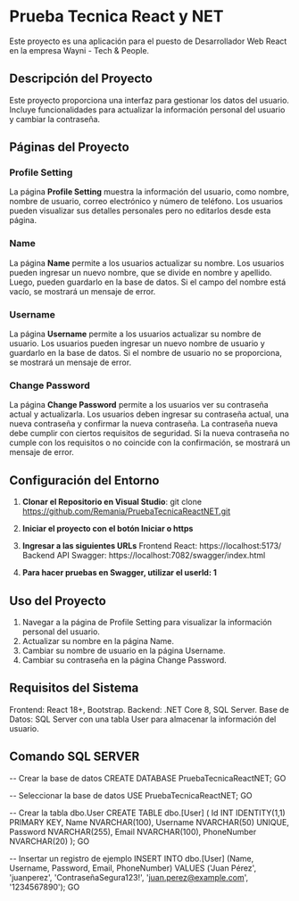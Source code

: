 # Prueba Tecnica React y NET

Este proyecto es una aplicación para el puesto de Desarrollador Web React en la empresa Wayni - Tech & People.

## Descripción del Proyecto

Este proyecto proporciona una interfaz para gestionar los datos del usuario. Incluye funcionalidades para actualizar la información personal del usuario y cambiar la contraseña.

## Páginas del Proyecto

### Profile Setting

La página **Profile Setting** muestra la información del usuario, como nombre, nombre de usuario, correo electrónico y número de teléfono. Los usuarios pueden visualizar sus detalles personales pero no editarlos desde esta página.

### Name

La página **Name** permite a los usuarios actualizar su nombre. Los usuarios pueden ingresar un nuevo nombre, que se divide en nombre y apellido. Luego, pueden guardarlo en la base de datos. Si el campo del nombre está vacío, se mostrará un mensaje de error.

### Username

La página **Username** permite a los usuarios actualizar su nombre de usuario. Los usuarios pueden ingresar un nuevo nombre de usuario y guardarlo en la base de datos. Si el nombre de usuario no se proporciona, se mostrará un mensaje de error.

### Change Password

La página **Change Password** permite a los usuarios ver su contraseña actual y actualizarla. Los usuarios deben ingresar su contraseña actual, una nueva contraseña y confirmar la nueva contraseña. La contraseña nueva debe cumplir con ciertos requisitos de seguridad. Si la nueva contraseña no cumple con los requisitos o no coincide con la confirmación, se mostrará un mensaje de error.

## Configuración del Entorno

1. **Clonar el Repositorio en Visual Studio**:
  git clone https://github.com/Remania/PruebaTecnicaReactNET.git

2. **Iniciar el proyecto con el botón Iniciar o https**

3. **Ingresar a las siguientes URLs**
  Frontend React: https://localhost:5173/
  Backend API Swagger: https://localhost:7082/swagger/index.html

4. **Para hacer pruebas en Swagger, utilizar el userId: 1**

## Uso del Proyecto
1. Navegar a la página de Profile Setting para visualizar la información personal del usuario.
2. Actualizar su nombre en la página Name.
3. Cambiar su nombre de usuario en la página Username.
4. Cambiar su contraseña en la página Change Password.

## Requisitos del Sistema
Frontend: React 18+, Bootstrap.
Backend: .NET Core 8, SQL Server.
Base de Datos: SQL Server con una tabla User para almacenar la información del usuario.

## Comando SQL SERVER
-- Crear la base de datos
CREATE DATABASE PruebaTecnicaReactNET;
GO

-- Seleccionar la base de datos
USE PruebaTecnicaReactNET;
GO

-- Crear la tabla dbo.User
CREATE TABLE dbo.[User] (
    Id INT IDENTITY(1,1) PRIMARY KEY,
    Name NVARCHAR(100),
    Username NVARCHAR(50) UNIQUE,
    Password NVARCHAR(255),
    Email NVARCHAR(100),
    PhoneNumber NVARCHAR(20)
);
GO

-- Insertar un registro de ejemplo
INSERT INTO dbo.[User] (Name, Username, Password, Email, PhoneNumber)
VALUES ('Juan Pérez', 'juanperez', 'ContraseñaSegura123!', 'juan.perez@example.com', '1234567890');
GO

